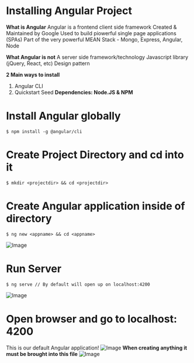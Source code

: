 # Installing Angular Project
**What is Angular**
Angular is a frontend client side framework
Created & Maintained by Google
Used to build piowerful single page applications (SPAs)
Part of the very powerful MEAN Stack - Mongo, Express, Angular, Node


**What Angular is not**
A server side framework/technology
Javascript library (jQuery, React, etc)
Design pattern


**2 Main ways to install**
1. Angular CLI
1. Quickstart Seed
**Dependencies: Node.JS & NPM**


# Install Angular globally

```git
$ npm install -g @angular/cli
```
# Create Project Directory and cd into it

```git
$ mkdir <projectdir> && cd <projectdir>
```
# Create Angular application inside of directory

```git
$ ng new <appname> && cd <appname>
```
![Image](https://api.monosnap.com/rpc/file/download?id=jyaMju0Wg2PCdb8PIxuWNujLLGhXx4)
# Run Server

```git
$ ng serve // By default will open up on localhost:4200
```
![Image](https://api.monosnap.com/rpc/file/download?id=dna1bfuhbF3ARORv5Hgrc9SSDYrig6)
# Open browser and go to localhost: 4200
This is our default Angular application!
![Image](https://api.monosnap.com/rpc/file/download?id=uGNPayLqDguX0iMzLkQuyfpBd7MlDJ)
**When creating anything it must be brought into this file**
![Image](https://api.monosnap.com/rpc/file/download?id=HHoaMjPPCCIPDmoTP365VsqQZsYeHc)




